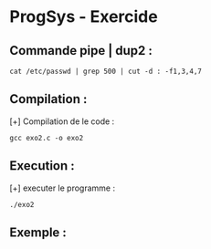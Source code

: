 # ProgSys - Exercide

## Commande pipe | dup2 :

```
cat /etc/passwd | grep 500 | cut -d : -f1,3,4,7
```

## Compilation :

[+] Compilation de le code :</br>
```
gcc exo2.c -o exo2
```
## Execution :

[+] executer le programme :</br>

```
./exo2 
```

## Exemple : 

